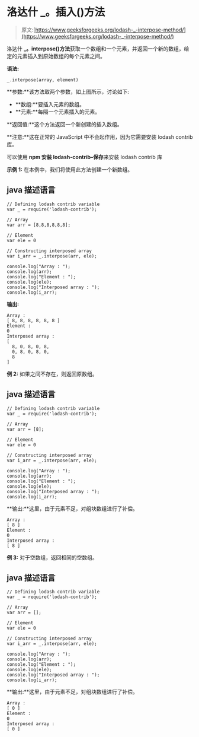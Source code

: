 # 洛达什 _。插入()方法

> 原文:[https://www.geeksforgeeks.org/lodash-_-interpose-method/](https://www.geeksforgeeks.org/lodash-_-interpose-method/)

洛达什 **_。interpose()方法**获取一个数组和一个元素，并返回一个新的数组，给定的元素插入到原始数组的每个元素之间。

**语法:**

```
_.interpose(array, element)

```

**参数:**该方法取两个参数，如上图所示，讨论如下:

*   **数组:**要插入元素的数组。
*   **元素:**每隔一个元素插入的元素。

**返回值:**这个方法返回一个新创建的插入数组。

**注意:**这在正常的 JavaScript 中不会起作用，因为它需要安装 lodash contrib 库。

可以使用 **npm 安装 lodash-contrib–保存**来安装 lodash contrib 库

**示例 1:** 在本例中，我们将使用此方法创建一个新数组。

## java 描述语言

```
// Defining lodash contrib variable
var _ = require('lodash-contrib'); 

// Array
var arr = [8,8,8,8,8,8];

// Element
var ele = 0

// Constructing interposed array
var i_arr = _.interpose(arr, ele);

console.log("Array : ");
console.log(arr);
console.log("Element : ");
console.log(ele);
console.log("Interposed array : ");
console.log(i_arr);
```

**输出:**

```
Array :
[ 8, 8, 8, 8, 8, 8 ]
Element :
0
Interposed array :
[
  8, 0, 8, 0, 8,
  0, 8, 0, 8, 0,
  8
]

```

**例 2:** 如果之间不存在，则返回原数组。

## java 描述语言

```
// Defining lodash contrib variable
var _ = require('lodash-contrib'); 

// Array
var arr = [8];

// Element
var ele = 0

// Constructing interposed array
var i_arr = _.interpose(arr, ele);

console.log("Array : ");
console.log(arr);
console.log("Element : ");
console.log(ele);
console.log("Interposed array : ");
console.log(i_arr);
```

**输出:**这里，由于元素不足，对组块数组进行了补偿。

```
Array :
[ 8 ]
Element :
0
Interposed array :
[ 8 ]

```

**例 3:** 对于空数组，返回相同的空数组。

## java 描述语言

```
// Defining lodash contrib variable
var _ = require('lodash-contrib'); 

// Array
var arr = [];

// Element
var ele = 0

// Constructing interposed array
var i_arr = _.interpose(arr, ele);

console.log("Array : ");
console.log(arr);
console.log("Element : ");
console.log(ele);
console.log("Interposed array : ");
console.log(i_arr);
```

**输出:**这里，由于元素不足，对组块数组进行了补偿。

```
Array :
[ 0 ]
Element :
0
Interposed array :
[ 0 ]

```